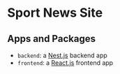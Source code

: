 # Sport News Site

## Apps and Packages

- `backend`: a [Nest.js](https://nestjs.com/) backend app
- `frontend`: a [React.js](https://react.dev/) frontend app
